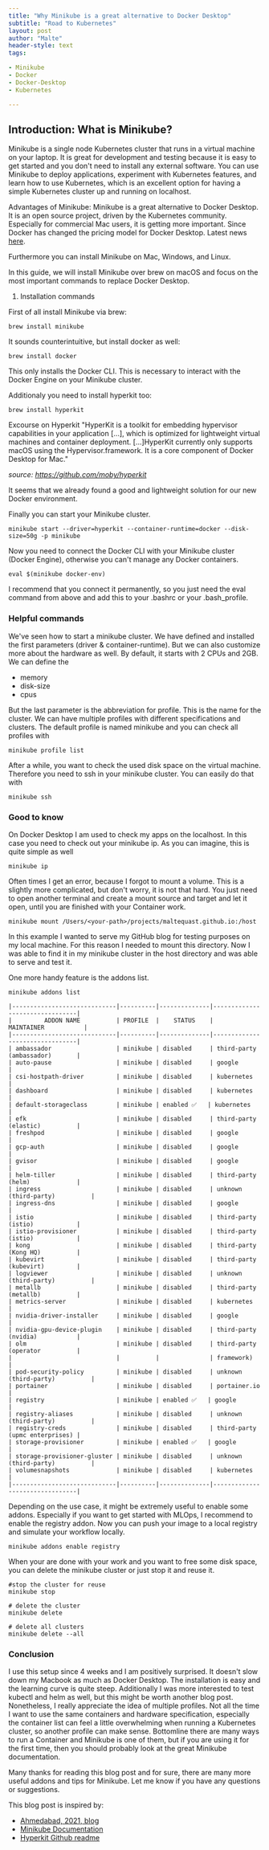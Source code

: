 ```yaml
---
title: "Why Minikube is a great alternative to Docker Desktop"
subtitle: "Road to Kubernetes"
layout: post
author: "Malte"
header-style: text
tags:

- Minikube
- Docker
- Docker-Desktop
- Kubernetes

---
```


## Introduction: What is Minikube?

Minikube is a single node Kubernetes cluster that runs in a virtual machine on your laptop. It is great for development
and testing because it is easy to get started and you don't need to install any external software. You can use Minikube
to deploy applications, experiment with Kubernetes features, and learn how to use Kubernetes, which is an excellent
option for having a simple Kubernetes cluster up and running on localhost.

Advantages of Minikube:
Minikube is a great alternative to Docker Desktop. It is an open source project, driven by the Kubernetes community.
Especially for commercial Mac users, it is getting more important. Since Docker has changed the pricing model for Docker
Desktop. Latest news [here](https://www.docker.com/pricing/).

Furthermore you can install Minikube on Mac, Windows, and Linux.

In this guide, we will install Minikube over brew on macOS and focus on the most important commands to replace Docker
Desktop.

1. Installation commands

First of all install Minikube via brew:

```
brew install minikube
```

It sounds counterintuitive, but install docker as well:

```
brew install docker
```

This only installs the Docker CLI. This is necessary to interact with the Docker Engine on your Minikube cluster.

Additionaly you need to install hyperkit too:

```
brew install hyperkit
```

Excourse on Hyperkit
"HyperKit is a toolkit for embedding hypervisor capabilities in your application [...], which is optimized for
lightweight virtual machines and container deployment. [...]HyperKit currently only supports macOS using the
Hypervisor.framework. It is a core component of Docker Desktop for Mac."

*source: https://github.com/moby/hyperkit*

It seems that we already found a good and lightweight solution for our new Docker environment.

Finally you can start your Minikube cluster.

```
minikube start --driver=hyperkit --container-runtime=docker --disk-size=50g -p minikube
```

Now you need to connect the Docker CLI with your Minikube cluster (Docker Engine), otherwise you can't manage any
Docker containers.

```
eval $(minikube docker-env)
```

I recommend that you connect it permanently, so you just need the eval command from above and add this to your
.bashrc or your .bash_profile.

### Helpful commands

We've seen how to start a minikube cluster. We have defined and installed the first parameters (driver &
container-runtime). But we can also customize more about the hardware as well. By default, it starts with 2 CPUs and
2GB.
We can define the

- memory
- disk-size
- cpus

But the last parameter is the abbreviation for profile. This is the name for the cluster. We can have multiple
profiles with different specifications and clusters.
The default profile is named minikube and you can check all profiles with

```
minikube profile list
```

After a while, you want to check the used disk space on the virtual machine. Therefore you need to ssh in your minikube
cluster. You can easily do that with

```
minikube ssh
```

### Good to know

On Docker Desktop I am used to check my apps on the localhost. In this case you need to check out your minikube ip. As
you can imagine, this is quite simple as well

```
minikube ip
```

Often times I get an error, because I forgot to mount a volume. This is a slightly more complicated, but don't worry, it
is not that hard.
You just need to open another terminal and create a mount source and target and let it open, until you are finished with
your Container work.

```
minikube mount /Users/<your-path>/projects/maltequast.github.io:/host
```

In this example I wanted to serve my GitHub blog for testing purposes on my local machine. For this reason I needed to
mount this directory. Now I was able to find it in my minikube cluster in the host directory and was able to serve and
test it.

One more handy feature is the addons list.

```
minikube addons list
```

```
|-----------------------------|----------|--------------|--------------------------------|
|         ADDON NAME          | PROFILE  |    STATUS    |           MAINTAINER           |
|-----------------------------|----------|--------------|--------------------------------|
| ambassador                  | minikube | disabled     | third-party (ambassador)       |
| auto-pause                  | minikube | disabled     | google                         |
| csi-hostpath-driver         | minikube | disabled     | kubernetes                     |
| dashboard                   | minikube | disabled     | kubernetes                     |
| default-storageclass        | minikube | enabled ✅   | kubernetes                     |
| efk                         | minikube | disabled     | third-party (elastic)          |
| freshpod                    | minikube | disabled     | google                         |
| gcp-auth                    | minikube | disabled     | google                         |
| gvisor                      | minikube | disabled     | google                         |
| helm-tiller                 | minikube | disabled     | third-party (helm)             |
| ingress                     | minikube | disabled     | unknown (third-party)          |
| ingress-dns                 | minikube | disabled     | google                         |
| istio                       | minikube | disabled     | third-party (istio)            |
| istio-provisioner           | minikube | disabled     | third-party (istio)            |
| kong                        | minikube | disabled     | third-party (Kong HQ)          |
| kubevirt                    | minikube | disabled     | third-party (kubevirt)         |
| logviewer                   | minikube | disabled     | unknown (third-party)          |
| metallb                     | minikube | disabled     | third-party (metallb)          |
| metrics-server              | minikube | disabled     | kubernetes                     |
| nvidia-driver-installer     | minikube | disabled     | google                         |
| nvidia-gpu-device-plugin    | minikube | disabled     | third-party (nvidia)           |
| olm                         | minikube | disabled     | third-party (operator          |
|                             |          |              | framework)                     |
| pod-security-policy         | minikube | disabled     | unknown (third-party)          |
| portainer                   | minikube | disabled     | portainer.io                   |
| registry                    | minikube | enabled ✅   | google                         |
| registry-aliases            | minikube | disabled     | unknown (third-party)          |
| registry-creds              | minikube | disabled     | third-party (upmc enterprises) |
| storage-provisioner         | minikube | enabled ✅   | google                         |
| storage-provisioner-gluster | minikube | disabled     | unknown (third-party)          |
| volumesnapshots             | minikube | disabled     | kubernetes                     |
|-----------------------------|----------|--------------|--------------------------------|
```

Depending on the use case, it might be extremely useful to enable some addons.
Especially if you want to get started with MLOps, I recommend to enable the registry addon. Now you can push your image
to a local registry and simulate your workflow locally.

```
minikube addons enable registry
```

When your are done with your work and you want to free some disk space, you can delete the minikube cluster or just stop
it
and reuse it.

```
#stop the cluster for reuse
minikube stop

# delete the cluster
minikube delete

# delete all clusters
minikube delete --all
```

### Conclusion

I use this setup since 4 weeks and I am positively surprised. It doesn't slow down my Macbook as much as Docker Desktop.
The installation is easy and the learning curve is quite steep. Additionally I was more interested to test kubectl and
helm as well, but this might be worth another blog post.
Nonetheless, I really appreciate the idea of multiple profiles. Not all the time I want to use the same containers and
hardware specification, especially the container list can feel a little overwhelming when running a Kubernetes cluster,
so another profile can make sense.
Bottomline there are many ways to run a Container and Minikube is one of them, but if you are using it for the first
time, then you should probably look at the great Minikube documentation.

Many thanks for reading this blog post and for sure, there are many more useful addons and tips for Minikube. Let me
know if you have any questions or suggestions.

This blog post is inspired by:

- [Ahmedabad, 2021, blog](https://dhwaneetbhatt.com/blog/run-docker-without-docker-desktop-on-macos)
- [Minikube Documentation](https://minikube.sigs.k8s.io/docs/start/)
- [Hyperkit Github readme](https://github.com/moby/hyperkit)